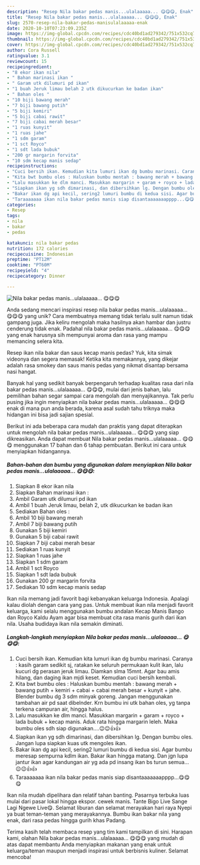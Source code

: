 ```yaml
---
description: "Resep Nila bakar pedas manis...ulalaaaaa... 😋😋😋, Enak"
title: "Resep Nila bakar pedas manis...ulalaaaaa... 😋😋😋, Enak"
slug: 2570-resep-nila-bakar-pedas-manisulalaaaaa-enak
date: 2020-10-10T07:23:09.235Z
image: https://img-global.cpcdn.com/recipes/cdc40bd1ad279342/751x532cq70/nila-bakar-pedas-manisulalaaaaa-😋😋😋-foto-resep-utama.jpg
thumbnail: https://img-global.cpcdn.com/recipes/cdc40bd1ad279342/751x532cq70/nila-bakar-pedas-manisulalaaaaa-😋😋😋-foto-resep-utama.jpg
cover: https://img-global.cpcdn.com/recipes/cdc40bd1ad279342/751x532cq70/nila-bakar-pedas-manisulalaaaaa-😋😋😋-foto-resep-utama.jpg
author: Cora Russell
ratingvalue: 3.1
reviewcount: 15
recipeingredient:
- "8 ekor ikan nila"
- " Bahan marinasi ikan "
- " Garam utk dilumuri pd ikan"
- "1 buah Jeruk limau belah 2 utk dikucurkan ke badan ikan"
- " Bahan oles "
- "10 biji bawang merah"
- "7 biji bawang putih"
- "5 biji kemiri"
- "5 biji cabai rawit"
- "7 biji cabai merah besar"
- "1 ruas kunyit"
- "1 ruas jahe"
- "1 sdm garam"
- "1 sct Royco"
- "1 sdt lada bubuk"
- "200 gr margarin forvita"
- "10 sdm kecap manis sedap"
recipeinstructions:
- "Cuci bersih ikan. Kemudian kita lumuri ikan dg bumbu marinasi. Caranya : kasih garam sedikit sj, ratakan ke seluruh permukaan kulit ikan, lalu kucuri dg perasan jeruk limau. Diamkan slma 15mnt. Agar bau amis hilang, dan daging ikan mjdi keset. Kemudian cuci bersih kembali."
- "Kita bwt bumbu oles : Haluskan bumbu mentah : bawang merah + bawang putih + kemiri + cabai + cabai merah besar + kunyit + jahe. Blender bumbu dg 3 sdm minyak goreng. Jangan menggunakan tambahan air pd saat dibelnder. Krn bumbu ini utk bahan oles, yg tanpa terkena campuran air, hingga halus."
- "Lalu masukkan ke dlm manci. Masukkan margarin + garam + royco + lada bubuk + kecap manis. Aduk rata hingga margarin leleh. Maka bumbu oles sdh siap digunakan....😉😉👍👍"
- "Siapkan ikan yg sdh dimarinasi, dan dibersihkan lg. Dengan bumbu oles. Jangan lupa siapkan kuas utk mengoles ikan."
- "Bakar ikan dg api kecil, sering2 lumuri bumbu di kedua sisi. Agar bumbu meresap sempurna kdlm ikan. Bakar ikan hingga matang. Dan jgn lupa jantur ikan agar kandungan air yg ada pd insang ikan bs turun semua...😉😉👍👍"
- "Taraaaaaaa ikan nila bakar pedas manis siap disantaaaaaaapppp...😋😋😋"
categories:
- Resep
tags:
- nila
- bakar
- pedas

katakunci: nila bakar pedas 
nutrition: 172 calories
recipecuisine: Indonesian
preptime: "PT12M"
cooktime: "PT60M"
recipeyield: "4"
recipecategory: Dinner

---
```



![Nila bakar pedas manis...ulalaaaaa... 😋😋😋](https://img-global.cpcdn.com/recipes/cdc40bd1ad279342/751x532cq70/nila-bakar-pedas-manisulalaaaaa-😋😋😋-foto-resep-utama.jpg)

Anda sedang mencari inspirasi resep nila bakar pedas manis...ulalaaaaa... 😋😋😋 yang unik? Cara membuatnya memang tidak terlalu sulit namun tidak gampang juga. Jika keliru mengolah maka hasilnya akan hambar dan justru cenderung tidak enak. Padahal nila bakar pedas manis...ulalaaaaa... 😋😋😋 yang enak harusnya sih mempunyai aroma dan rasa yang mampu memancing selera kita.

Resep ikan nila bakar dan saus kecap manis pedas? Yuk, kita simak videonya dan segera memasak! Ketika kita memakannya, yang dikejar adalah rasa smokey dan saus manis pedas yang nikmat disantap bersama nasi hangat.

Banyak hal yang sedikit banyak berpengaruh terhadap kualitas rasa dari nila bakar pedas manis...ulalaaaaa... 😋😋😋, mulai dari jenis bahan, lalu pemilihan bahan segar sampai cara mengolah dan menyajikannya. Tak perlu pusing jika ingin menyiapkan nila bakar pedas manis...ulalaaaaa... 😋😋😋 enak di mana pun anda berada, karena asal sudah tahu triknya maka hidangan ini bisa jadi sajian spesial.


Berikut ini ada beberapa cara mudah dan praktis yang dapat diterapkan untuk mengolah nila bakar pedas manis...ulalaaaaa... 😋😋😋 yang siap dikreasikan. Anda dapat membuat Nila bakar pedas manis...ulalaaaaa... 😋😋😋 menggunakan 17 bahan dan 6 tahap pembuatan. Berikut ini cara untuk menyiapkan hidangannya.

<!--inarticleads1-->

##### Bahan-bahan dan bumbu yang digunakan dalam menyiapkan Nila bakar pedas manis...ulalaaaaa... 😋😋😋:

1. Siapkan 8 ekor ikan nila
1. Siapkan  Bahan marinasi ikan :
1. Ambil  Garam utk dilumuri pd ikan
1. Ambil 1 buah Jeruk limau, belah 2, utk dikucurkan ke badan ikan
1. Sediakan  Bahan oles :
1. Ambil 10 biji bawang merah
1. Ambil 7 biji bawang putih
1. Gunakan 5 biji kemiri
1. Gunakan 5 biji cabai rawit
1. Siapkan 7 biji cabai merah besar
1. Sediakan 1 ruas kunyit
1. Siapkan 1 ruas jahe
1. Siapkan 1 sdm garam
1. Ambil 1 sct Royco
1. Siapkan 1 sdt lada bubuk
1. Gunakan 200 gr margarin forvita
1. Sediakan 10 sdm kecap manis sedap


Ikan nila memang jadi favorit bagi kebanyakan keluarga Indonesia. Apalagi kalau diolah dengan cara yang pas. Untuk membuat ikan nila menjadi favorit keluarga, kami selalu menggunakan bumbu andalan Kecap Manis Bango dan Royco Kaldu Ayam agar bisa membuat cita rasa manis gurih dari ikan nila. Usaha budidaya ikan nila semakin diminati. 

<!--inarticleads2-->

##### Langkah-langkah menyiapkan Nila bakar pedas manis...ulalaaaaa... 😋😋😋:

1. Cuci bersih ikan. Kemudian kita lumuri ikan dg bumbu marinasi. Caranya : kasih garam sedikit sj, ratakan ke seluruh permukaan kulit ikan, lalu kucuri dg perasan jeruk limau. Diamkan slma 15mnt. Agar bau amis hilang, dan daging ikan mjdi keset. Kemudian cuci bersih kembali.
1. Kita bwt bumbu oles : Haluskan bumbu mentah : bawang merah + bawang putih + kemiri + cabai + cabai merah besar + kunyit + jahe. Blender bumbu dg 3 sdm minyak goreng. Jangan menggunakan tambahan air pd saat dibelnder. Krn bumbu ini utk bahan oles, yg tanpa terkena campuran air, hingga halus.
1. Lalu masukkan ke dlm manci. Masukkan margarin + garam + royco + lada bubuk + kecap manis. Aduk rata hingga margarin leleh. Maka bumbu oles sdh siap digunakan....😉😉👍👍
1. Siapkan ikan yg sdh dimarinasi, dan dibersihkan lg. Dengan bumbu oles. Jangan lupa siapkan kuas utk mengoles ikan.
1. Bakar ikan dg api kecil, sering2 lumuri bumbu di kedua sisi. Agar bumbu meresap sempurna kdlm ikan. Bakar ikan hingga matang. Dan jgn lupa jantur ikan agar kandungan air yg ada pd insang ikan bs turun semua...😉😉👍👍
1. Taraaaaaaa ikan nila bakar pedas manis siap disantaaaaaaapppp...😋😋😋


Ikan nila mudah dipelihara dan relatif tahan banting. Pasarnya terbuka luas mulai dari pasar lokal hingga ekspor. cewek manis. Tante Bigo Live Sange Lagi Ngewe Live😋. Selamat liburan dan selamat merayakan hari raya Nyepi ya buat teman-teman yang merayakannya. Bumbu ikan bakar nila yang enak, dari rasa pedas hingga gurih khas Padang. 

Terima kasih telah membaca resep yang tim kami tampilkan di sini. Harapan kami, olahan Nila bakar pedas manis...ulalaaaaa... 😋😋😋 yang mudah di atas dapat membantu Anda menyiapkan makanan yang enak untuk keluarga/teman maupun menjadi inspirasi untuk berbisnis kuliner. Selamat mencoba!
